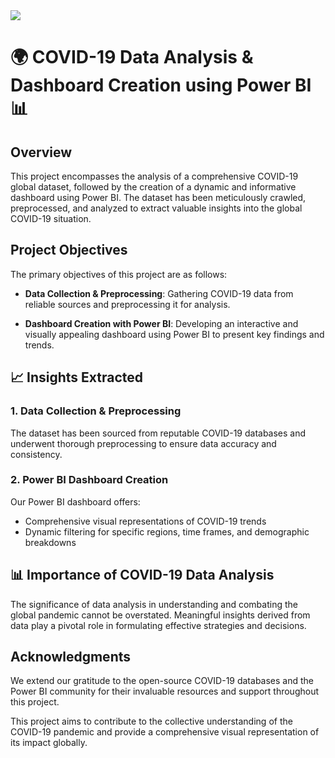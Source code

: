 <img src="https://covid19.qltns.mediacdn.vn/Images/trongnguyen/2021/06/05/banner-covid-19-1280x549.jpg" />


# 🌍 COVID-19 Data Analysis & Dashboard Creation using Power BI 📊

## Overview

This project encompasses the analysis of a comprehensive COVID-19 global dataset, followed by the creation of a dynamic and informative dashboard using Power BI. The dataset has been meticulously crawled, preprocessed, and analyzed to extract valuable insights into the global COVID-19 situation.

## Project Objectives

The primary objectives of this project are as follows:

- **Data Collection & Preprocessing**: Gathering COVID-19 data from reliable sources and preprocessing it for analysis.

- **Dashboard Creation with Power BI**: Developing an interactive and visually appealing dashboard using Power BI to present key findings and trends.

## 📈 Insights Extracted

### 1. Data Collection & Preprocessing

The dataset has been sourced from reputable COVID-19 databases and underwent thorough preprocessing to ensure data accuracy and consistency.

### 2. Power BI Dashboard Creation

Our Power BI dashboard offers:
- Comprehensive visual representations of COVID-19 trends
- Dynamic filtering for specific regions, time frames, and demographic breakdowns


## 📊 Importance of COVID-19 Data Analysis

The significance of data analysis in understanding and combating the global pandemic cannot be overstated. Meaningful insights derived from data play a pivotal role in formulating effective strategies and decisions.

## Acknowledgments

We extend our gratitude to the open-source COVID-19 databases and the Power BI community for their invaluable resources and support throughout this project.

This project aims to contribute to the collective understanding of the COVID-19 pandemic and provide a comprehensive visual representation of its impact globally.
